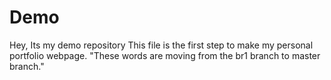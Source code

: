 # Demo
Hey, Its my demo repository
This file is the first step to make my personal portfolio webpage.
"These words are moving from the br1 branch to master branch."
